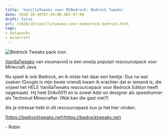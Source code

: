 ```yaml
---
title: 'VanillaTweaks voor MCBedrock: Bedrock Tweaks'
date: 2020-10-30T07:44:00.002-07:00
draft: false
url: /2020/10/vanillatweaks-voor-mcbedrock-bedrock.html
tags: 
- datapacks
- minecraft
---
```


![Bedrock Tweaks pack icon](https://1.bp.blogspot.com/-CiRKtVi5st0/XylB6z2jFKI/AAAAAAAAIO4/BVxJbYMuNvIfl8nHlv6SmtCTDmCihQ6jwCLcBGAsYHQ/s0/unnamed.png)

[VanillaTweaks](https://vanillatweaks.net) van xisumavoid is een onwijs populair rescourcepack voor Minecraft Java.

Nu speel ik ook Bedrock, en ik miste het daar een beetje. Dus na wat zoeken (Google is mijn beste vriend) kwam ik erachter dat er iemand is, die vrijwel het HELE VanillaTweaks rescourcepack voor Bedrock Edition heeft nagemaakt. Hij heet DrAv0011 en is zowel Add-on designer als speedrunner als Technical Minecrafter. (Wat kan die gast niet?)

Als je intresse hebt in dit rescourcepack kun je het hier vinden:

[https://bedrocktweaks.net](https://bedrocktweaks.net)

\- Robin
